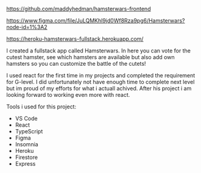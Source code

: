 https://github.com/maddyhedman/hamsterwars-frontend

https://www.figma.com/file/JuLQMKhl9jd0Wf8Rza9pg6/Hamsterwars?node-id=1%3A2

https://heroku-hamsterwars-fullstack.herokuapp.com/

I created a fullstack app called Hamsterwars. In here you can vote for the cutest hamster, see which hamsters are available but also add own hamsters so you can customize the battle of the cutets!

I used react for the first time in my projects and completed the requirement for G-level. I did unfortunately not have enough time to complete next level but im proud of my efforts for what i actuall achived. After his project i am looking forward to working even more with react. 


Tools i used for this project: 

- VS Code
- React
- TypeScript
- Figma
- Insomnia
- Heroku
- Firestore
- Express
